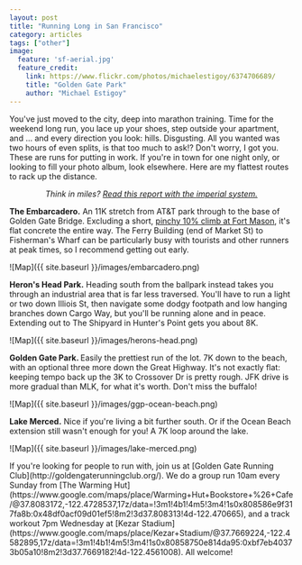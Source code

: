 ```yaml
---
layout: post
title: "Running Long in San Francisco"
category: articles
tags: ["other"]
image:
  feature: 'sf-aerial.jpg'
  feature_credit:
    link: https://www.flickr.com/photos/michaelestigoy/6374706689/
    title: "Golden Gate Park"
    author: "Michael Estigoy"
---
```


You've just moved to the city, deep into marathon training. Time for the weekend long run, you lace up your shoes, step outside your apartment, and ... and every direction you look: hills. Disgusting. All you wanted was two hours of even splits, is that too much to ask!? Don't worry, I got you. These are runs for putting in work. If you're in town for one night only, or looking to fill your photo album, look elsewhere. Here are my flattest routes to rack up the distance.

<center><em>
<span data-alt="Think in kays?">Think in miles?</span> <a data-alt-href="?" href="?imperial=true">Read this report with the <span data-alt="metric">imperial</span> system.</a>
</em></center>
<p />

<strong>The Embarcadero.</strong> <span data-alt="A 7mi">An 11K</span> stretch from AT&T park through to the base of Golden Gate Bridge. Excluding a short, [pinchy 10% climb at Fort Mason](https://www.strava.com/segments/1080099), it's flat concrete the entire way. The Ferry Building (end of Market St) to Fisherman's Wharf can be particularly busy with tourists and other runners at peak times, so I recommend getting out early.

![Map]({{ site.baseurl }}/images/embarcadero.png)
<p/>

<strong>Heron's Head Park.</strong> Heading south from the ballpark instead takes you through an industrial area that is far less traversed. You'll have to run a light or two down Illiois St, then navigate some dodgy footpath and low hanging branches down Cargo Way, but you'll be running alone and in peace. Extending out to The Shipyard in Hunter's Point gets you about <span data-alt="5mi">8K</span>.

![Map]({{ site.baseurl }}/images/herons-head.png)
<p/>

<strong>Golden Gate Park. </strong> Easily the prettiest run of the lot. <span data-alt='4mi'>7K</span> down to the beach, with an optional <span data-alt='two'>three</span> more down the Great Highway. It's not exactly flat: keeping tempo back up the <span data-alt="2mi">3K</span> to Crossover Dr is pretty rough. JFK drive is more gradual than MLK, for what it's worth. Don't miss the buffalo!

![Map]({{ site.baseurl }}/images/ggp-ocean-beach.png)
<p/>

<strong>Lake Merced.</strong> Nice if you're living a bit further south. Or if the Ocean Beach extension still wasn't enough for you! A <span data-alt='4mi'>7K</span> loop around the lake.

![Map]({{ site.baseurl }}/images/lake-merced.png)
<p/>
If you're looking for people to run with, join us at [Golden Gate Running Club](http://goldengaterunningclub.org/). We do a group run 10am every Sunday from [The Warming Hut](https://www.google.com/maps/place/Warming+Hut+Bookstore+%26+Cafe/@37.8083172,-122.4728537,17z/data=!3m1!4b1!4m5!3m4!1s0x808586e9f317fa8b:0x48df0acf09d01ef5!8m2!3d37.808313!4d-122.470665), and a track workout 7pm Wednesday at [Kezar Stadium](https://www.google.com/maps/place/Kezar+Stadium/@37.7669224,-122.4582895,17z/data=!3m1!4b1!4m5!3m4!1s0x80858750e814da95:0xbf7eb40373b05a10!8m2!3d37.7669182!4d-122.4561008). All welcome!
